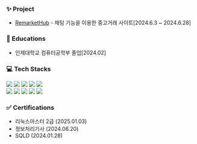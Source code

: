 <div>
<h3>✨ Project</h3>
<ul>
  <li><a href="https://github.com/0woo22/trade_web_project_BE">RemarketHub</a> - 채팅 기능을 이용한 중고거래 사이트[2024.6.3 ~ 2024.6.28]</li>
</ul>
</div>


<div>
<h3>🏫 Educations</h3>
<ul>
  <li>인제대학교 컴퓨터공학부 졸업[2024.02]
</div>


<div>
<h3>💻 Tech Stacks</h3>
<img src="https://img.shields.io/badge/Java-007396?style=for-the-badge&logo=OpenJDK&logoColor=white"/>
<img src="https://img.shields.io/badge/Spring boot-6DB33F?style=for-the-badge&logo=SpringBoot&logoColor=white">
<img src="https://img.shields.io/badge/MariaDB-003545?style=for-the-badge&logo=MariaDB&logoColor=white">
<img src="https://img.shields.io/badge/Amazon EC2-FF9900?style=for-the-badge&logo=AMAZONEC2&logoColor=white">
<img src="https://img.shields.io/badge/MySQL-0769AD?style=for-the-badge&logo=MySQL&logoColor=white"><br>
<img src="https://img.shields.io/badge/GitHub-181717?style=for-the-badge&logo=GitHub&logoColor=white">
<img src="https://img.shields.io/badge/Postman-FF6C37?style=for-the-badge&logo=postman&logoColor=white">
<img src="https://img.shields.io/badge/IntelliJ-000000?style=for-the-badge&logo=intellijidea&logoColor=white">
<img src="https://img.shields.io/badge/slack-4A154B?style=for-the-badge&logo=slack&logoColor=white">
<img src="https://img.shields.io/badge/Notion-000000?style=for-the-badge&logo=Notion&logoColor=white">
</div>

<div>
<h3>✅ Certifications</h3>
<ul>
  <li>리눅스마스터 2급 (2025.01.03)</li>
  <li>정보처리기사 (2024.06.20)
  </li>
  <li>SQLD (2024.01.28)</li>
  
</ul>
</div>

